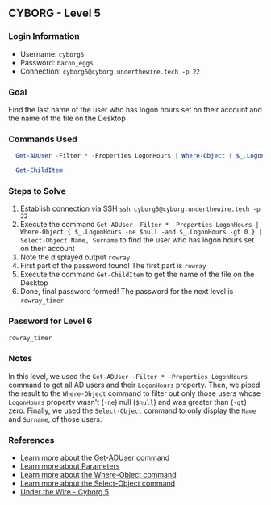## CYBORG - Level 5


### Login Information
- Username: `cyborg5`
- Password: `bacon_eggs`
- Connection: `cyborg5@cyborg.underthewire.tech -p 22`


### Goal
Find the last name of the user who has logon hours set on their account and the name of the file on the Desktop


### Commands Used
```powershell
  Get-ADUser -Filter * -Properties LogonHours | Where-Object { $_.LogonHours -ne $null -and $_.LogonHours.Length -gt 0 } | Select-Object Name, Surname
```
```powershell
  Get-ChildItem
```


### Steps to Solve
1. Establish connection via SSH `ssh cyborg5@cyborg.underthewire.tech -p 22`
2. Execute the command `Get-ADUser -Filter * -Properties LogonHours | Where-Object { $_.LogonHours -ne $null -and $_.LogonHours -gt 0 } | Select-Object Name, Surname` to find the user who has logon hours set on their account
3. Note the displayed output `rowray`
4. First part of the password found! The first part is `rowray`
5. Execute the command `Get-ChildItem` to get the name of the file on the Desktop
6. Done, final password formed! The password for the next level is `rowray_timer`


### Password for Level 6
```powershell
rowray_timer
```

### Notes
In this level, we used the `Get-ADUser -Filter * -Properties LogonHours` command to get all AD users and their `LogonHours` property. Then, we piped the result to the `Where-Object` command to filter out only those users whose `LogonHours` property wasn't (`-ne`) null (`$null`) and was greater than (`-gt`) zero. Finally, we used the `Select-Object` command to only display the `Name` and `Surname`, of those users.


### References
- [Learn more about the Get-ADUser command](https://learn.microsoft.com/en-us/powershell/module/activedirectory/get-aduser?view=windowsserver2025-ps)
- [Learn more about Parameters](https://learn.microsoft.com/en-us/powershell/module/microsoft.powershell.core/about/about_parameters?view=powershell-7.5)
- [Learn more about the Where-Object command](https://learn.microsoft.com/en-us/powershell/module/microsoft.powershell.core/where-object?view=powershell-7.5)
- [Learn more about the Select-Object command](https://learn.microsoft.com/en-us/powershell/module/microsoft.powershell.utility/select-object?view=powershell-7.5)
- [Under the Wire - Cyborg 5](https://underthewire.tech/cyborg-5)